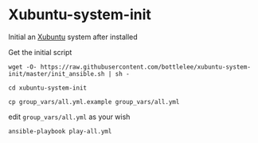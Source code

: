 # Xubuntu-system-init
Initial an [Xubuntu](https://xubuntu.org) system after installed

Get the initial script
```
wget -O- https://raw.githubusercontent.com/bottlelee/xubuntu-system-init/master/init_ansible.sh | sh -
```
```
cd xubuntu-system-init
```
```
cp group_vars/all.yml.example group_vars/all.yml
```

edit `group_vars/all.yml` as your wish

```
ansible-playbook play-all.yml
```

